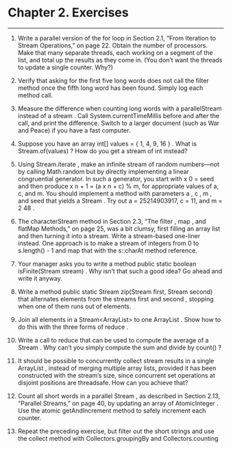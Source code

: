 # Chapter 2. Exercises
---

1. Write a parallel version of the  for loop in Section 2.1, “From Iteration to
Stream Operations,” on page 22. Obtain the number of processors. Make that
many separate threads, each working on a segment of the list, and total up
the results as they come in. (You don’t want the threads to update a single
counter. Why?)

2. Verify that asking for the first five long words does not call the filter method
once the fifth long word has been found. Simply log each method call.

3. Measure the difference when counting long words with a  parallelStream instead
of a  stream . Call  System.currentTimeMillis before and after the call, and print the
difference. Switch to a larger document (such as War and Peace) if you have
a fast computer.

4. Suppose you have an array  int[] values = { 1, 4, 9, 16 } . What is
Stream.of(values) ? How do you get a stream of  int instead?

5. Using  Stream.iterate , make an infinite stream of random numbers—not by
calling  Math.random but by directly implementing a linear congruential generator.
In such a generator, you start with x 0 = seed and then produce x n + 1 =
(a x n + c)  % m, for appropriate values of a, c, and m. You should implement a
method with parameters  a ,  c ,  m , and  seed that yields a  Stream<Long> . Try out a =
25214903917, c = 11, and m = 2 48 .

6. The  characterStream method in Section 2.3, “The  filter ,  map , and  flatMap Methods,”
on page 25, was a bit clumsy, first filling an array list and then turning it
into a stream. Write a stream-based one-liner instead. One approach is to
make a stream of integers from  0 to  s.length() - 1 and map that with the
s::charAt method reference.

7. Your manager asks you to write a method  public static <T> boolean
isFinite(Stream<T> stream) . Why isn’t that such a good idea? Go ahead and
write it anyway.

8. Write a method  public static <T> Stream<T> zip(Stream<T> first, Stream<T> second)
that alternates elements from the streams  first and  second , stopping when
one of them runs out of elements.

9. Join all elements in a  Stream<ArrayList<T>> to one  ArrayList<T> . Show how to do
this with the three forms of  reduce .
10. Write a call to  reduce that can be used to compute the average of a  Stream<Double> .
Why can’t you simply compute the sum and divide by  count() ?

11. It should be possible to concurrently collect stream results in a single  ArrayList ,
instead of merging multiple array lists, provided it has been constructed with
the stream’s size, since concurrent  set operations at disjoint positions
are threadsafe. How can you achieve that?

12. Count all short words in a parallel  Stream<String> , as described in Section 2.13,
“Parallel Streams,” on page 40, by updating an array of  AtomicInteger . Use
the atomic getAndIncrement method to safely increment each counter.

13. Repeat the preceding exercise, but filter out the short strings and use the
collect method with  Collectors.groupingBy and  Collectors.counting